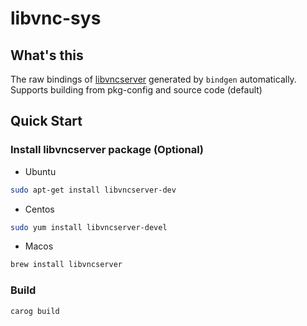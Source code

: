 # libvnc-sys

## What's this

The raw bindings of [libvncserver](https://github.com/LibVNC/libvncserver) generated by `bindgen` automatically. Supports building from pkg-config and source code (default)

## Quick Start

### Install libvncserver package (Optional)

- Ubuntu
```bash
sudo apt-get install libvncserver-dev
```

- Centos
```bash
sudo yum install libvncserver-devel
```

- Macos
```bash
brew install libvncserver
```

### Build

```bash
carog build
```